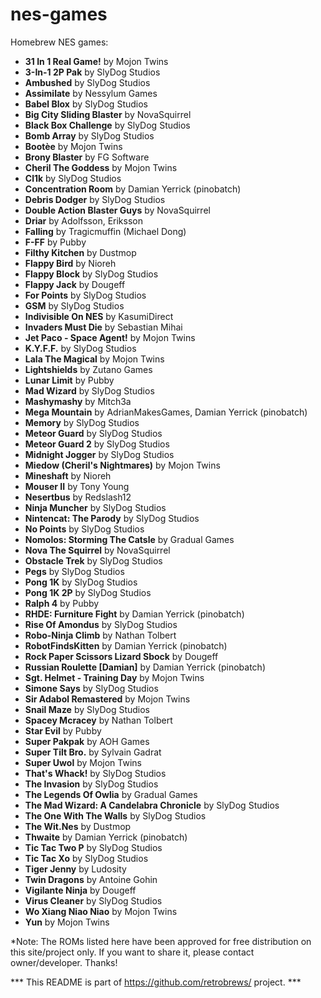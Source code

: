 # nes-games
Homebrew NES games:

 - <b>31 In 1 Real Game!</b> by Mojon Twins
 - <b>3-In-1 2P Pak</b> by SlyDog Studios
 - <b>Ambushed</b> by SlyDog Studios
 - <b>Assimilate</b> by Nessylum Games
 - <b>Babel Blox</b> by SlyDog Studios
 - <b>Big City Sliding Blaster</b> by NovaSquirrel
 - <b>Black Box Challenge</b> by SlyDog Studios
 - <b>Bomb Array</b> by SlyDog Studios
 - <b>Bootèe</b> by Mojon Twins
 - <b>Brony Blaster</b> by FG Software
 - <b>Cheril The Goddess</b> by Mojon Twins
 - <b>Cl1k</b> by SlyDog Studios
 - <b>Concentration Room</b> by Damian Yerrick (pinobatch)
 - <b>Debris Dodger</b> by SlyDog Studios
 - <b>Double Action Blaster Guys</b> by NovaSquirrel
 - <b>Driar</b> by Adolfsson, Eriksson
 - <b>Falling</b> by Tragicmuffin (Michael Dong)
 - <b>F-FF</b> by Pubby
 - <b>Filthy Kitchen</b> by Dustmop
 - <b>Flappy Bird</b> by Nioreh
 - <b>Flappy Block</b> by SlyDog Studios
 - <b>Flappy Jack</b> by Dougeff
 - <b>For Points</b> by SlyDog Studios
 - <b>GSM</b> by SlyDog Studios
 - <b>Indivisible On NES</b> by KasumiDirect
 - <b>Invaders Must Die</b> by Sebastian Mihai
 - <b>Jet Paco - Space Agent!</b> by Mojon Twins
 - <b>K.Y.F.F.</b> by SlyDog Studios
 - <b>Lala The Magical</b> by Mojon Twins
 - <b>Lightshields</b> by Zutano Games
 - <b>Lunar Limit</b> by Pubby
 - <b>Mad Wizard</b> by SlyDog Studios
 - <b>Mashymashy</b> by Mitch3a
 - <b>Mega Mountain</b> by AdrianMakesGames, Damian Yerrick (pinobatch)
 - <b>Memory</b> by SlyDog Studios
 - <b>Meteor Guard</b> by SlyDog Studios
 - <b>Meteor Guard 2</b> by SlyDog Studios
 - <b>Midnight Jogger</b> by SlyDog Studios
 - <b>Miedow (Cheril's Nightmares)</b> by Mojon Twins
 - <b>Mineshaft</b> by Nioreh
 - <b>Mouser II</b> by Tony Young
 - <b>Nesertbus</b> by Redslash12
 - <b>Ninja Muncher</b> by SlyDog Studios
 - <b>Nintencat: The Parody</b> by SlyDog Studios
 - <b>No Points</b> by SlyDog Studios
 - <b>Nomolos: Storming The Catsle</b> by Gradual Games
 - <b>Nova The Squirrel</b> by NovaSquirrel
 - <b>Obstacle Trek</b> by SlyDog Studios
 - <b>Pegs</b> by SlyDog Studios
 - <b>Pong 1K</b> by SlyDog Studios
 - <b>Pong 1K 2P</b> by SlyDog Studios
 - <b>Ralph 4</b> by Pubby
 - <b>RHDE: Furniture Fight</b> by Damian Yerrick (pinobatch)
 - <b>Rise Of Amondus</b> by SlyDog Studios
 - <b>Robo-Ninja Climb</b> by Nathan Tolbert
 - <b>RobotFindsKitten</b> by Damian Yerrick (pinobatch)
 - <b>Rock Paper Scissors Lizard Sbock</b> by Dougeff
 - <b>Russian Roulette [Damian]</b> by Damian Yerrick (pinobatch)
 - <b>Sgt. Helmet - Training Day</b> by Mojon Twins
 - <b>Simone Says</b> by SlyDog Studios
 - <b>Sir Adabol Remastered</b> by Mojon Twins
 - <b>Snail Maze</b> by SlyDog Studios
 - <b>Spacey Mcracey</b> by Nathan Tolbert
 - <b>Star Evil</b> by Pubby
 - <b>Super Pakpak</b> by AOH Games
 - <b>Super Tilt Bro.</b> by Sylvain Gadrat
 - <b>Super Uwol</b> by Mojon Twins
 - <b>That's Whack!</b> by SlyDog Studios
 - <b>The Invasion</b> by SlyDog Studios
 - <b>The Legends Of Owlia</b> by Gradual Games
 - <b>The Mad Wizard: A Candelabra Chronicle</b> by SlyDog Studios
 - <b>The One With The Walls</b> by SlyDog Studios
 - <b>The Wit.Nes</b> by Dustmop
 - <b>Thwaite</b> by Damian Yerrick (pinobatch)
 - <b>Tic Tac Two P</b> by SlyDog Studios
 - <b>Tic Tac Xo</b> by SlyDog Studios
 - <b>Tiger Jenny</b> by Ludosity
 - <b>Twin Dragons</b> by Antoine Gohin
 - <b>Vigilante Ninja</b> by Dougeff
 - <b>Virus Cleaner</b> by SlyDog Studios
 - <b>Wo Xiang Niao Niao</b> by Mojon Twins
 - <b>Yun</b> by Mojon Twins


*Note: The ROMs listed here have been approved for free distribution on this site/project only. If you want to share it, please contact owner/developer. Thanks!

*** This README is part of https://github.com/retrobrews/ project. ***

